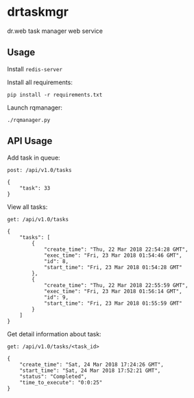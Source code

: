 drtaskmgr
========
dr.web task manager web service

Usage
-----

Install `redis-server`

Install all requirements:

    pip install -r requirements.txt


Launch rqmanager:

    ./rqmanager.py

API Usage
---------

Add task in queue:

    post: /api/v1.0/tasks

```
{
    "task": 33
}
```

View all tasks:

    get: /api/v1.0/tasks

```
{
    "tasks": [
        {
            "create_time": "Thu, 22 Mar 2018 22:54:28 GMT",
            "exec_time": "Fri, 23 Mar 2018 01:54:46 GMT",
            "id": 8,
            "start_time": "Fri, 23 Mar 2018 01:54:28 GMT"
        },
        {
            "create_time": "Thu, 22 Mar 2018 22:55:59 GMT",
            "exec_time": "Fri, 23 Mar 2018 01:56:14 GMT",
            "id": 9,
            "start_time": "Fri, 23 Mar 2018 01:55:59 GMT"
        }
    ]
}
```

Get detail information about task:

    get: /api/v1.0/tasks/<task_id>

```
{
    "create_time": "Sat, 24 Mar 2018 17:24:26 GMT",
    "start_time": "Sat, 24 Mar 2018 17:52:21 GMT",
    "status": "Completed",
    "time_to_execute": "0:0:25"
}
```
